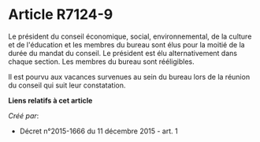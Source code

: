 # Article R7124-9

Le président du conseil économique, social, environnemental, de la culture et de l'éducation et les membres du bureau sont
élus pour la moitié de la durée du mandat du conseil. Le président est élu alternativement dans chaque section. Les membres
du bureau sont rééligibles.

Il est pourvu aux vacances survenues au sein du bureau lors de la réunion du conseil qui suit leur constatation.

**Liens relatifs à cet article**

_Créé par_:

  - Décret n°2015-1666 du 11 décembre 2015 - art. 1
